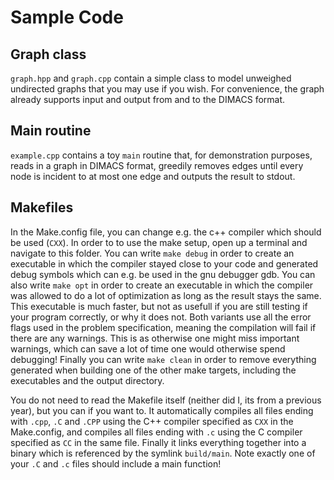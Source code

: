 # Sample Code

## Graph class
`graph.hpp` and `graph.cpp` contain a simple class to model unweighed undirected graphs that you may use if you wish.
For convenience, the graph already supports input and output from and to the DIMACS format.

## Main routine
`example.cpp` contains a toy `main` routine that, for demonstration purposes,
reads in a graph in DIMACS format, greedily removes edges until
every node is incident to at most one edge and outputs the result to stdout.

## Makefiles
In the Make.config file, you can change e.g. the c++ compiler which should be used (`CXX`).
In order to to use the make setup, open up a terminal and navigate to this folder.
You can write `make debug` in order to create an executable in which the compiler stayed close
to your code and generated debug symbols which can e.g. be used in the gnu debugger gdb.
You can also write `make opt` in order to create an executable in which the compiler was
allowed to do a lot of optimization as long as the result stays the same.
This executable is much faster, but not as usefull if you are still testing
if your program correctly, or why it does not.
Both variants use all the error flags used in the problem specification,
meaning the compilation will fail if there are any warnings.
This is as otherwise one might miss important warnings,
which can save a lot of time one would otherwise spend debugging!
Finally you can write `make clean` in order to remove everything generated when building
one of the other make targets, including the executables and the output directory.

You do not need to read the Makefile itself (neither did I, its from a previous year), but you can if you want to.
It automatically compiles all files ending with `.cpp`, `.C` and `.CPP` using the C++ compiler specified as `CXX` in the Make.config,
and compiles all files ending with `.c` using the C compiler specified as `CC` in the same file.
Finally it links everything together into a binary which is referenced by the symlink `build/main`.
Note exactly one of your `.C` and `.c` files should include a main function!

